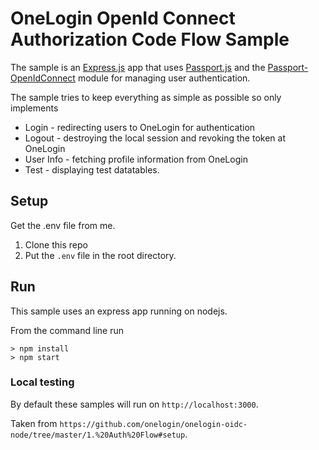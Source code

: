 # OneLogin OpenId Connect Authorization Code Flow Sample

The sample is an [Express.js](https://expressjs.com/) app that uses
[Passport.js](http://www.passportjs.org/) and the [Passport-OpenIdConnect](https://github.com/jaredhanson/passport-openidconnect)
module for managing user authentication.

The sample tries to keep everything as simple as possible so only
implements

- Login - redirecting users to OneLogin for authentication
- Logout - destroying the local session and revoking the token at OneLogin
- User Info - fetching profile information from OneLogin
- Test - displaying test datatables.

## Setup

Get the .env file from me.

1. Clone this repo
2. Put the `.env` file in the root directory.

## Run

This sample uses an express app running on nodejs.

From the command line run

```
> npm install
> npm start
```

### Local testing

By default these samples will run on `http://localhost:3000`.

Taken from `https://github.com/onelogin/onelogin-oidc-node/tree/master/1.%20Auth%20Flow#setup`.

